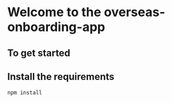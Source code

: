 # Welcome to the overseas-onboarding-app

## To get started

## Install the requirements
``` npm install ```

